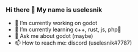 ### Hi there 👋 My name is uselesnik

- 🔭 I’m currently working on godot
- 🌱 I’m currently learning c++, rust, js, php🤮
- 💬 Ask me about godot (maybe)
- 📫 How to reach me: discord (uselesnik#7787)
